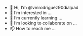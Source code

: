 - 👋 Hi, I’m @vmrodriguez90dialpad
- 👀 I’m interested in ...
- 🌱 I’m currently learning ...
- 💞️ I’m looking to collaborate on ...
- 📫 How to reach me ...

<!---
vmrodriguez90dialpad/vmrodriguez90dialpad is a ✨ special ✨ repository because its `README.md` (this file) appears on your GitHub profile.
You can click the Preview link to take a look at your changes.
--->
